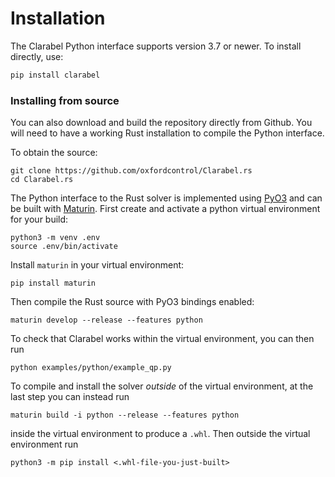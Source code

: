 # Installation

The Clarabel Python interface supports version 3.7 or newer.   To install directly, use:

```python
pip install clarabel
```


### Installing from source

You can also download and build the repository directly from Github.   You will need to have a working Rust installation to compile the Python interface.

To obtain the source:   

```
git clone https://github.com/oxfordcontrol/Clarabel.rs
cd Clarabel.rs
```

The Python interface to the Rust solver is implemented using [PyO3](https://pyo3.rs/) and can be built with [Maturin](https://maturin.rs/).   First create and activate a python virtual environment for your build:

```
python3 -m venv .env
source .env/bin/activate
```

Install `maturin` in your virtual environment:

```
pip install maturin
```

Then compile the Rust source with PyO3 bindings enabled:

```
maturin develop --release --features python
```

To check that Clarabel works within the virtual environment, you can then run
```
python examples/python/example_qp.py
```

To compile and install the solver *outside* of the virtual environment, at the last step you can instead run
```
maturin build -i python --release --features python
```
inside the virtual environment to produce a `.whl`.   Then outside the virtual environment run
```
python3 -m pip install <.whl-file-you-just-built>
```
